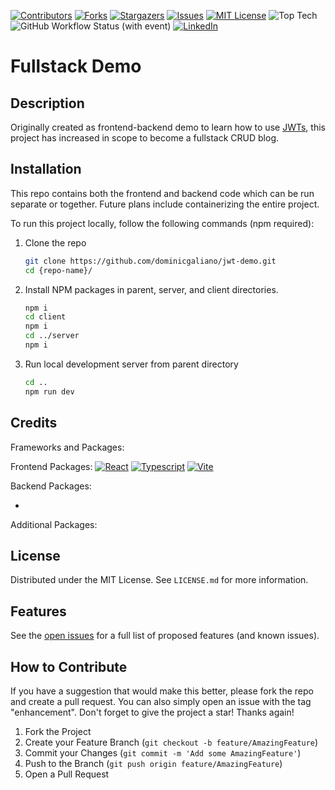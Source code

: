 [![Contributors][contributors-shield]][contributors-url]
[![Forks][forks-shield]][forks-url]
[![Stargazers][stars-shield]][stars-url]
[![Issues][issues-shield]][issues-url]
[![MIT License][license-shield]][license-url]
![Top Tech][tech-shield]
![GitHub Workflow Status (with event)][github-status-shield]
[![LinkedIn][linkedin-shield]][linkedin-url]

# Fullstack Demo

## Description

Originally created as frontend-backend demo to learn how to use [JWTs](jwt.io), this project has increased in scope to become a fullstack CRUD blog.

## Installation

This repo contains both the frontend and backend code which can be run separate or together. Future plans include containerizing the entire project.

To run this project locally, follow the following commands (npm required):

1. Clone the repo

   ```sh
   git clone https://github.com/dominicgaliano/jwt-demo.git
   cd {repo-name}/
   ```

2. Install NPM packages in parent, server, and client directories.

   ```sh
   npm i
   cd client
   npm i
   cd ../server
   npm i
   ```

3. Run local development server from parent directory

   ```sh
   cd ..
   npm run dev
   ```

## Credits

Frameworks and Packages:

Frontend Packages:
[![React][React.js]][React-url]
[![Typescript][Typescript.js]][Typescript-url]
[![Vite][Vite.js]][Vite-url]

Backend Packages:

-

Additional Packages:

## License

Distributed under the MIT License. See `LICENSE.md` for more information.

## Features

See the [open issues](https://github.com/dominicgaliano/jwt-demo/issues) for a full list of proposed features (and known issues).

## How to Contribute

If you have a suggestion that would make this better, please fork the repo and create a pull request. You can also simply open an issue with the tag "enhancement".
Don't forget to give the project a star! Thanks again!

1. Fork the Project
2. Create your Feature Branch (`git checkout -b feature/AmazingFeature`)
3. Commit your Changes (`git commit -m 'Add some AmazingFeature'`)
4. Push to the Branch (`git push origin feature/AmazingFeature`)
5. Open a Pull Request

[contributors-shield]: https://img.shields.io/github/contributors/dominicgaliano/jwt-demo.svg?style=for-the-badge
[contributors-url]: https://github.com/dominicgaliano/jwt-demo/graphs/contributors
[forks-shield]: https://img.shields.io/github/forks/dominicgaliano/jwt-demo.svg?style=for-the-badge
[forks-url]: https://github.com/dominicgaliano/jwt-demo/network/members
[stars-shield]: https://img.shields.io/github/stars/dominicgaliano/jwt-demo.svg?style=for-the-badge
[stars-url]: https://github.com/dominicgaliano/jwt-demo/stargazers
[issues-shield]: https://img.shields.io/github/issues/dominicgaliano/jwt-demo.svg?style=for-the-badge
[issues-url]: https://github.com/dominicgaliano/jwt-demo/issues
[license-shield]: https://img.shields.io/github/license/dominicgaliano/jwt-demo.svg?style=for-the-badge
[license-url]: https://github.com/dominicgaliano/jwt-demo/blob/master/LICENSE.txt
[linkedin-shield]: https://img.shields.io/badge/-LinkedIn-black.svg?style=for-the-badge&logo=linkedin&colorB=555
[linkedin-url]: https://linkedin.com/in/dominic-galiano
[tech-shield]: https://img.shields.io/github/languages/top/dominicgaliano/jwt-demo.svg?style=for-the-badge
[github-status-shield]: https://img.shields.io/github/actions/workflow/status/dominicgaliano/jwt-demo/main.yml.svg?style=for-the-badge
[React.js]: https://img.shields.io/badge/React-20232A?style=for-the-badge&logo=react&logoColor=61DAFB
[React-url]: https://reactjs.org/
[Typescript.js]: https://shields.io/badge/TypeScript-3178C6?style=for-the-badge&logo=TypeScript&logoColor=61DAFB
[Typescript-url]: https://www.typescriptlang.org/
[Vite.js]: https://img.shields.io/badge/vite-%23646CFF.svg?style=for-the-badge&logo=vite&logoColor=white
[Vite-url]: https://vitejs.dev/
[Day.js]: https://img.shields.io/badge/Day.js-20232A?style=for-the-badge
[Dayjs-url]: https://day.js.org/
[RMM.js]: https://img.shields.io/badge/react%20micro%20modal-20232A?style=for-the-badge
[React-micromodal-url]: https://www.npmjs.com/package/react-micro-modal
[RS.js]: https://img.shields.io/badge/react%20select-20232A?style=for-the-badge
[react-select-url]: https://react-select.com/
